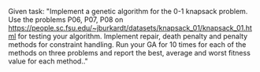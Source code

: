 Given task:
"Implement a genetic algorithm for the 0-1 knapsack problem. Use the problems P06, P07, P08 on  https://people.sc.fsu.edu/~jburkardt/datasets/knapsack_01/knapsack_01.html for testing your algorithm. Implement repair, death penalty and penalty methods for constraint handling. Run your GA for 10 times for each of the methods on three problems and report the best, average and worst fitness value for each method.."
